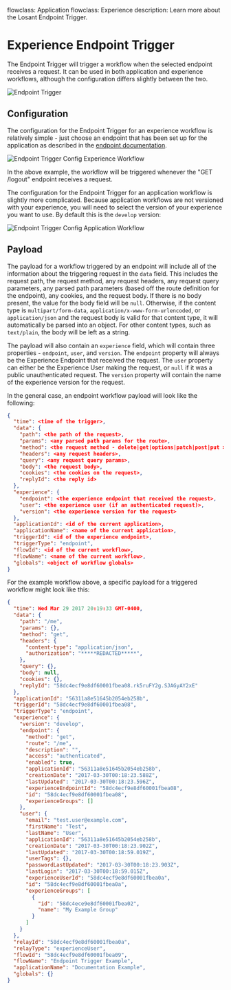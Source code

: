flowclass: Application
flowclass: Experience
description: Learn more about the Losant Endpoint Trigger.

# Experience Endpoint Trigger

The Endpoint Trigger will trigger a workflow when the selected endpoint receives a request. It can be used in both application and experience workflows, although the configuration differs slightly between the two.

![Endpoint Trigger](/images/workflows/triggers/endpoint-trigger.png "Endpoint Trigger")

## Configuration

The configuration for the Endpoint Trigger for an experience workflow is relatively simple - just choose an endpoint that has been set up for the application as described in the [endpoint documentation](/experiences/endpoints/).

![Endpoint Trigger Config Experience Workflow](/images/workflows/triggers/endpoint-trigger-config.png "Endpoint Trigger Config Experience Workflow")

In the above example, the workflow will be triggered whenever the "GET /logout" endpoint receives a request.

The configuration for the Endpoint Trigger for an application workflow is slightly more complicated. Because application workflows are not versioned with your experience, you will need to select the version of your experience you want to use. By default this is the `develop` version:

![Endpoint Trigger Config Application Workflow](/images/workflows/triggers/endpoint-trigger-config-app-flow.png "Endpoint Trigger Config Application Workflow")

## Payload

The payload for a workflow triggered by an endpoint will include all of the information about the triggering request in the `data` field. This includes the request path, the request method, any request headers, any request query parameters, any parsed path parameters (based off the route definition for the endpoint), any cookies, and the request body. If there is no body present, the value for the body field will be `null`. Otherwise, if the content type is `multipart/form-data`, `application/x-www-form-urlencoded`, or `application/json` and the request body is valid for that content type, it will automatically be parsed into an object. For other content types, such as `text/plain`, the body will be left as a string.

The payload will also contain an `experience` field, which will contain three properties - `endpoint`, `user`, and `version`. The `endpoint` property will always be the Experience Endpoint that received the request. The `user` property can either be the Experience User making the request, or `null` if it was a public unauthenticated request. The `version` property will contain the name of the experience version for the request.

In the general case, an endpoint workflow payload will look like the following:

```json
{
  "time": <time of the trigger>,
  "data": {
    "path": <the path of the request>,
    "params": <any parsed path params for the route>,
    "method": <the request method - delete|get|options|patch|post|put >,
    "headers": <any request headers>,
    "query": <any request query params>,
    "body": <the request body>,
    "cookies": <the cookies on the request>,
    "replyId": <the reply id>
  },
  "experience": {
    "endpoint": <the experience endpoint that received the request>,
    "user": <the experience user (if an authenticated request)>,
    "version": <the experience version for the request>
  },
  "applicationId": <id of the current application>,
  "applicationName": <name of the current application>,
  "triggerId": <id of the experience endpoint>,
  "triggerType": "endpoint",
  "flowId": <id of the current workflow>,
  "flowName": <name of the current workflow>,
  "globals": <object of workflow globals>
}
```

For the example workflow above, a specific payload for a triggered workflow might look like this:

```json
{
  "time": Wed Mar 29 2017 20:19:33 GMT-0400,
  "data": {
    "path": "/me",
    "params": {},
    "method": "get",
    "headers": {
      "content-type": "application/json",
      "authorization": "*****REDACTED*****",
    },
    "query": {},
    "body": null,
    "cookies": {},
    "replyId": "58dc4ecf9e8df60001fbea08.rk5ruFY2g.SJAGyAY2xE"
  },
  "applicationId": "56311a8e51645b2054eb258b",
  "triggerId": "58dc4ecf9e8df60001fbea08",
  "triggerType": "endpoint",
  "experience": {
    "version": "develop",
    "endpoint": {
      "method": "get",
      "route": "/me",
      "description": "",
      "access": "authenticated",
      "enabled": true,
      "applicationId": "56311a8e51645b2054eb258b",
      "creationDate": "2017-03-30T00:18:23.588Z",
      "lastUpdated": "2017-03-30T00:18:23.596Z",
      "experienceEndpointId": "58dc4ecf9e8df60001fbea08",
      "id": "58dc4ecf9e8df60001fbea08",
      "experienceGroups": []
    },
    "user": {
      "email": "test.user@example.com",
      "firstName": "Test",
      "lastName": "User",
      "applicationId": "56311a8e51645b2054eb258b",
      "creationDate": "2017-03-30T00:18:23.902Z",
      "lastUpdated": "2017-03-30T00:18:59.019Z",
      "userTags": {},
      "passwordLastUpdated": "2017-03-30T00:18:23.903Z",
      "lastLogin": "2017-03-30T00:18:59.015Z",
      "experienceUserId": "58dc4ecf9e8df60001fbea0a",
      "id": "58dc4ecf9e8df60001fbea0a",
      "experienceGroups": [
        {
          "id": "58dc4ece9e8df60001fbea02",
          "name": "My Example Group"
        }
      ]
    }
  },
  "relayId": "58dc4ecf9e8df60001fbea0a",
  "relayType": "experienceUser",
  "flowId": "58dc4ecf9e8df60001fbea09",
  "flowName": "Endpoint Trigger Example",
  "applicationName": "Documentation Example",
  "globals": {}
}
```
